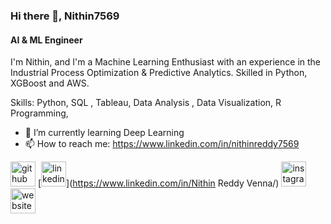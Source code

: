 ### Hi there 👋, Nithin7569
#### AI & ML Engineer
I'm Nithin, and I'm a Machine Learning Enthusiast with an experience in the Industrial Process Optimization & Predictive Analytics. Skilled in Python, XGBoost and AWS.

Skills: Python, SQL , Tableau, Data Analysis , Data Visualization,  R Programming,

- 🌱 I’m currently learning Deep Learning 
- 📫 How to reach me: https://www.linkedin.com/in/nithinreddy7569 


[<img src='https://cdn.jsdelivr.net/npm/simple-icons@3.0.1/icons/github.svg' alt='github' height='40'>](https://github.com/Nithin7569)  [<img src='https://cdn.jsdelivr.net/npm/simple-icons@3.0.1/icons/linkedin.svg' alt='linkedin' height='40'>](https://www.linkedin.com/in/Nithin Reddy Venna/)  [<img src='https://cdn.jsdelivr.net/npm/simple-icons@3.0.1/icons/instagram.svg' alt='instagram' height='40'>](https://www.instagram.com/nithin_7569_/)  [<img src='https://cdn.jsdelivr.net/npm/simple-icons@3.0.1/icons/icloud.svg' alt='website' height='40'>](https://github.com/Nithin7569)  


